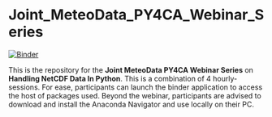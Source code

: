 # Joint_MeteoData_PY4CA_Webinar_Series

[![Binder](https://mybinder.org/badge_logo.svg)](https://mybinder.org/v2/gh/jeffjay88/Joint_MeteoData_PY4CA_Webinar_Series/master?labpath=Day1.ipynb)


This is the repository for the <b>Joint MeteoData PY4CA Webinar Series</b> on <b>Handling NetCDF Data In Python</b>. This is a combination of 4 hourly-sessions.
For ease, participants can launch the binder application to access the host of packages used. Beyond the webinar, participants are advised to download and install 
the Anaconda Navigator and use locally on their PC. 
